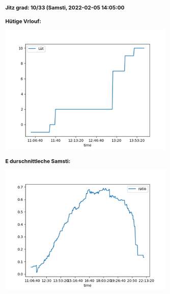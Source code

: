 ### Jitz grad: 10/33 (Samsti, 2022-02-05 14:05:00

### Hütige Vrlouf:
![Graph](Today.png)

### E durschnittleche Samsti:
![Graph](Samsti.png)